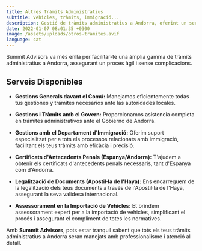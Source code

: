 ```yaml
---
title: Altres Tràmits Administratius
subtitle: Vehicles, tràmits, immigració...
description: Gestió de tràmits administratius a Andorra, oferint un servei complet des de legalitzacions fins a assessorament en importació de vehicles
date: 2022-01-07 08:01:35 +0300
image: /assets/uploads/otros-tramites.avif
language: cat
---
```

Summit Advisors va més enllà per facilitar-te una àmplia gamma de tràmits administratius a Andorra, assegurant un procés àgil i sense complicacions.

## **Serveis Disponibles**

- **Gestions Generals davant el Comú:** Manejamos eficientemente todas tus gestiones y trámites necesarios ante las autoridades locales.

- **Gestions i Tràmits amb el Govern:** Proporcionamos asistencia completa en trámites administrativos ante el Gobierno de Andorra.

- **Gestions amb el Departament d'Immigració:** Oferim suport especialitzat per a tots els processos relacionats amb immigració, facilitant els teus tràmits amb eficàcia i precisió.

- **Certificats d'Antecedents Penals (Espanya/Andorra):** T'ajudem a obtenir els certificats d'antecedents penals necessaris, tant d'Espanya com d'Andorra.

- **Legalització de Documents (Apostil·la de l'Haya):** Ens encarreguem de la legalització dels teus documents a través de l'Apostil·la de l'Haya, assegurant la seva validesa internacional.

- **Assessorament en la Importació de Vehicles:** Et brindem assessorament expert per a la importació de vehicles, simplificant el procés i assegurant el compliment de totes les normatives.

Amb **Summit Advisors**, pots estar tranquil sabent que tots els teus tràmits administratius a Andorra seran manejats amb professionalisme i atenció al detall.
